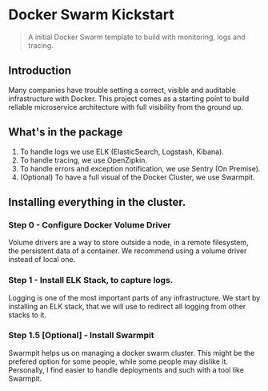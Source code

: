 # Docker Swarm Kickstart

> A initial Docker Swarm template to build with monitoring, logs and tracing.

## Introduction

Many companies have trouble setting a correct, visible and auditable infrastructure with Docker. This project comes as a starting point to build reliable microservice architecture with full visibility from the ground up.

## What's in the package

1. To handle logs we use ELK (ElasticSearch, Logstash, Kibana).
2. To handle tracing, we use OpenZipkin.
3. To handle errors and exception notification, we use Sentry (On Premise).
4. (Optional) To have a full visual of the Docker Cluster, we use Swarmpit.

## Installing everything in the cluster.

### Step 0 - Configure Docker Volume Driver

Volume drivers are a way to store outside a node, in a remote filesystem, the persistent data of a container. We recommend using a volume driver instead of local one.

### Step 1 - Install ELK Stack, to capture logs.

Logging is one of the most important parts of any infrastructure. We start by installing an ELK stack, that we will use to redirect all logging from other stacks to it.

### Step 1.5 [Optional] - Install Swarmpit

Swarmpit helps us on managing a docker swarm cluster. This might be the prefered option for some people, while some people may dislike it. Personally, I find easier to handle deployments and such with a tool like Swarmpit.

